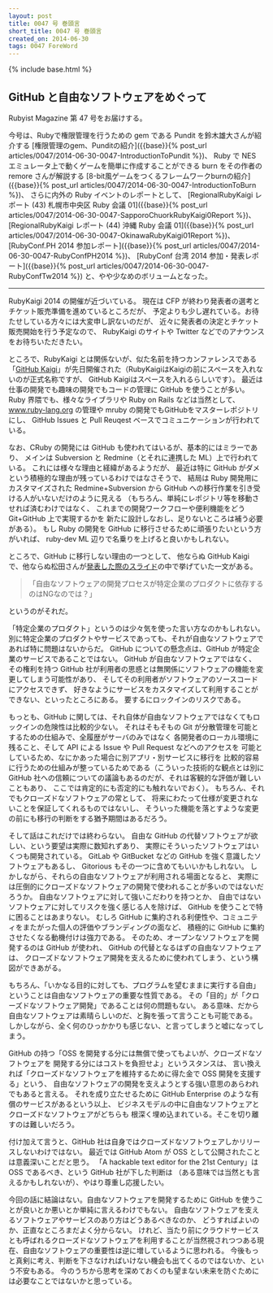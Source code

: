 ```yaml
---
layout: post
title: 0047 号 巻頭言
short_title: 0047 号 巻頭言
created_on: 2014-06-30
tags: 0047 ForeWord
---
```

{% include base.html %}


## GitHub と自由なソフトウェアをめぐって

Rubyist Magazine 第 47 号をお届けする。

今号は、Rubyで権限管理を行うための gem である Pundit を鈴木雄大さんが紹介する
[権限管理のgem、Punditの紹介]({{base}}{% post_url articles/0047/2014-06-30-0047-IntroductionToPundit %})、
Ruby で NES エミュレータ上で動くゲームを簡単に作成することができる burn をその作者の remore さんが解説する
[8-bit風ゲームをつくるフレームワークburnの紹介]({{base}}{% post_url articles/0047/2014-06-30-0047-IntroductionToBurn %})、
さらに内外の Ruby イベントのレポートとして、
[RegionalRubyKaigi レポート (43) 札幌市中央区 Ruby 会議 01]({{base}}{% post_url articles/0047/2014-06-30-0047-SapporoChuorkRubyKaigi0Report %})、
[RegionalRubyKaigi レポート (44) 沖縄 Ruby 会議 01]({{base}}{% post_url articles/0047/2014-06-30-0047-OkinawaRubyKaigi01Report %})、
[RubyConf.PH 2014 参加レポート]({{base}}{% post_url articles/0047/2014-06-30-0047-RubyConfPH2014 %})、
[RubyConf 台湾 2014 参加・発表レポート]({{base}}{% post_url articles/0047/2014-06-30-0047-RubyConfTw2014 %})
と、やや少なめのボリュームとなった。

----

RubyKaigi 2014 の開催が近づいている。
現在は CFP が終わり発表者の選考とチケット販売準備を進めているところだが、
予定よりも少し遅れている。お待たせしている方々には大変申し訳ないのだが、
近々に発表者の決定とチケット販売開始を行う予定なので、
RubyKaigi のサイトや Twitter などでのアナウンスをお待ちいただきたい。

ところで、RubyKaigi とは関係ないが、似た名前を持つカンファレンスである
「[GitHub Kaigi](http://githubkaigi.org/)」が先日開催された（RubyKaigiはKaigiの前にスペースを入れないのが正式名称ですが、
GitHub Kaigiはスペースを入れるらしいです）。
最近は仕事の開発でも趣味の開発でもコードの管理に GitHub を使うことが多い。
Ruby 界隈でも、様々なライブラリや Ruby on Rails などは当然として、
www.ruby-lang.org の管理や mruby の開発でもGitHubをマスターレポジトリにし、
GitHub Issues と Pull Reuqest ベースでコミュニケーションが行われている。

なお、CRuby の開発には GitHub も使われてはいるが、基本的にはミラーであり、
メインは Subversion と Redmine（とそれに連携した ML）上で行われている。
これには様々な理由と経緯があるようだが、
最近は特に GitHub がダメという積極的な理由が残っているわけではなさそうで、
結局は Ruby 開発用にカスタマイズされた Redmine+Subversion から
GitHub への移行作業を引き受ける人がいないだけのように見える
（もちろん、単純にレポジトリ等を移動させれば済むわけではなく、
これまでの開発ワークフローや便利機能をどう Git+GitHub 上で実現するかを
新たに設計しなおし、足りないところは補う必要がある）。
もし Ruby の開発を GitHub に移行させるために頑張りたいという方がいれば、
ruby-dev ML 辺りで名乗りを上げると良いかもしれない。

ところで、GitHub に移行しない理由の一つとして、
他ならぬ GitHub Kaigi で、他ならぬ松田さんが[発表した際のスライド](https://speakerdeck.com/a_matsuda/oss-to-github?slide=53)の中で挙げていた一文がある。

> 「自由なソフトウェアの開発プロセスが特定企業のプロダクトに依存するのはNGなのでは？」


というのがそれだ。

「特定企業のプロダクト」というのは少々気を使った言い方なのかもしれない。
別に特定企業のプロダクトやサービスであっても、それが自由なソフトウェアで
あれば特に問題はないからだ。
GitHub についての懸念点は、GitHub が特定企業のサービスであることではない。
GitHub が自由なソフトウェアではなく、
その権利を持つ GitHub 社が利用者の思惑とは無関係にソフトウェアの機能を変更してしまう可能性があり、
そしてその利用者がソフトウェアのソースコードにアクセスできず、
好きなようにサービスをカスタマイズして利用することができない、といったところにある。
要するにロックインのリスクである。

もっとも、GitHub に関しては、それ自体が自由なソフトウェアではなくてもロックインの危険性は比較的少ない。
それはそもそもの Git が分散管理を可能とするための仕組みで、全履歴がサーバのみではなく
各開発者のローカル環境に残ること、そして API による Issue や Pull Request などへのアクセスを
可能としているため、なにかあった場合に別アプリ・別サービスに移行を
比較的容易に行うための仕組みが整っているためである（こういった技術的な観点とは別に
GitHub 社への信頼についての議論もあるのだが、それは客観的な評価が難しいこともあり、
ここでは肯定的にも否定的にも触れないでおく）。
もちろん、それでもクローズドなソフトウェアの常として、
将来にわたって仕様が変更されないことを保証してくれるものではないし、
そういった機能を落とすような変更の前にも移行の判断をする猶予期間はあるだろう。

そして話はこれだけでは終わらない。
自由な GitHub の代替ソフトウェアが欲しい、という要望は実際に数知れずあり、
実際にそういったソフトウェアはいくつも開発されている。
GitLab や GitBucket などの GitHub を強く意識したソフトウェアもあるし、
Gitorious もその一つに含めてもいいかもしれない。
しかしながら、それらの自由なソフトウェアが利用される場面となると、
実際には圧倒的にクローズドなソフトウェアの開発で使われることが多いのではないだろうか。
自由なソフトウェアに対して強いこだわりを持つとか、
自由ではないソフトウェアに対してリスクを強く感じる人を除けば、
GitHub を使うことで特に困ることはあまりない。
むしろ GitHub に集約される利便性や、コミュニティをまたがった個人の評価やブランディングの面など、
積極的に GitHub に集約させたくなる動機付けは強力である。
そのため、オープンなソフトウェアを開発するのは GitHub が使われ、
GitHub の代替となるはずの自由なソフトウェアは、
クローズドなソフトウェア開発を支えるために使われてしまう、という構図ができあがる。

もちろん、「いかなる目的に対しても、プログラムを望むままに実行する自由」
ということは自由なソフトウェアの重要な性質である。
その「目的」が「クローズドなソフトウェア開発」であることは何の問題もない。
ある意味、だから自由なソフトウェアは素晴らしいのだ、と胸を張って言うことも可能である。
しかしながら、全く何のひっかかりも感じない、と言ってしまうと嘘になってしまう。

GitHub の持つ「OSS を開発する分には無償で使ってもよいが、クローズドなソフトウェアを
開発する分にはコストを負担せよ」というスタンスは、
言い換えれば「クローズドなソフトウェアを維持するために得た金で OSS 開発を支援する」という、
自由なソフトウェアの開発を支えようとする強い意思のあらわれでもあると言える。
それを成り立たせるために GitHub Enterprise のような有償のサービスがあるという以上、
ビジネスモデルの中に自由なソフトウェアとクローズドなソフトウェアがどちらも
根深く埋め込まれている。そこを切り離すのは難しいだろう。

付け加えて言うと、GitHub 社は自身ではクローズドなソフトウェアしかリリースしないわけではない。
最近では GitHub Atom が OSS として公開されたことは意義深いことだと思う。
「A hackable text editor for the 21st Century」は OSS であるべき、という GitHub 社が下した判断は
（ある意味では当然とも言えるかもしれないが）、やはり尊重し応援したい。

今回の話に結論はない。自由なソフトウェアを開発するために GitHub を使うことが良いとか悪いとか単純に言えるわけでもない。
自由なソフトウェアを支えるソフトウェアやサービスのあり方はどうあるべきなのか、
どうすればよいのか、正直なところまだよく分からない。
けれど、当たり前にクラウドサービスとも呼ばれるクローズドなソフトウェアを利用することが当然視されつつある現在、自由なソフトウェアの重要性は逆に増しているように思われる。
今後もっと真剣に考え、判断を下さなければいけない機会も出てくるのではないか、という不安もある。
今のうちから思考を深めておくのも望まない未来を防ぐためには必要なことではないかと思っている。


